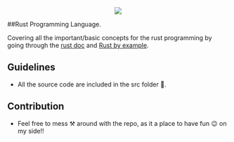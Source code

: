 <div style="text-align:center"><img src="https://www.rust-lang.org/static/images/rust-logo-blk.svg" /></div>


##Rust Programming Language. 
    
Covering all the important/basic concepts for the rust programming by 
going through the [rust doc](https://doc.rust-lang.org/book/) and [Rust by example](https://doc.rust-lang.org/stable/rust-by-example/).

## Guidelines

- All the source code are included in the src folder 📂. 

## Contribution

- Feel free to mess ⚒️ around with the repo, as it a place to have fun 😉 on my side!! 


